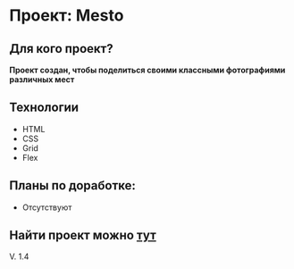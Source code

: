 # Проект: Mesto

## Для кого проект?

**Проект создан, чтобы поделиться своими классными фотографиями различных мест**

## Технологии

* HTML
* CSS
* Grid
* Flex

## Планы по доработке:

* Отсутствуют

## Найти проект можно [тут](https://reallaw.github.io/mesto-js/)

V. 1.4
